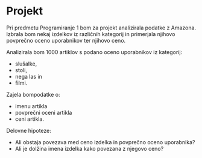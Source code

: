 # Projekt
Pri predmetu Programiranje 1 bom za projekt analizirala podatke z Amazona. Izbrala bom nekaj izdelkov iz različnih kategorij in primerjala njihovo povprečno oceno uporabnikov ter njihovo ceno.

Analizirala bom 1000 artiklov s podano oceno uporabnikov iz kategorij:
- slušalke,
- stoli,
- nega las in
- filmi.

Zajela bompodatke o:
- imenu artikla
- povprečni oceni artikla
- ceni artikla.

Delovne hipoteze:
- Ali obstaja povezava med ceno izdelka in povprečno oceno uporabnika?
- Ali je dolžina imena izdelka kako povezana z njegovo ceno?
